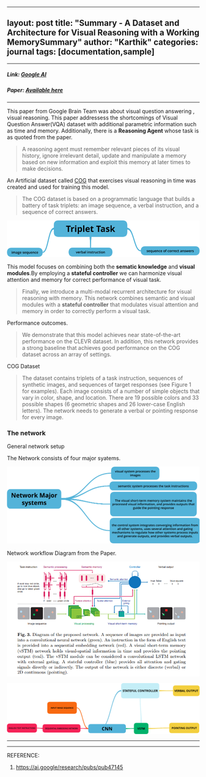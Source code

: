 
---
layout: post
title: "Summary - A Dataset and Architecture for Visual Reasoning with a Working MemorySummary"
author: "Karthik"
categories: journal
tags: [documentation,sample]
---


---
<!-- #### A Dataset and Architecture for Visual Reasoning with a Working Memory   -->

##### Link: [Google AI](https://ai.google/research/pubs/pub47145)

##### Paper: [Available here](https://arxiv.org/pdf/1803.06092.pdf)

---

This paper from Google Brain Team was about visual question answering , visual reasoning. This paper addressess the shortcomings of Visual Question Answer(VQA) dataset with additional parametric information such as time and memory.  Additionally, there is a **Reasoning Agent** whose task is as quoted from the paper.



> A reasoning agent must remember relevant pieces of its visual
> history, ignore irrelevant detail, update and manipulate a memory based
> on new information and exploit this memory at later times to make decisions.



An Artificial dataset called [COG](https://github.com/google/cog) that exercises visual reasoning in time was created and used for training this model.

> The COG dataset is based on a programmatic language that builds a battery
> of task triplets: an image sequence, a verbal instruction, and a sequence of correct
> answers.

![Task Triplets](../assets/img/task-triplet.png)



This model focuses on combining both the **sematic knowledge** and **visual modules**.By employing a **stateful controller** we can harmonize visual attention and memory for correct performance of visual task. 



> Finally, we introduce a multi-modal recurrent architecture for visual reasoning
> with memory. This network combines semantic and visual modules with
> a **stateful controller** that modulates visual attention and memory in order to
> correctly perform a visual task.



Performance outcomes.

>We demonstrate that this model achieves near
>state-of-the-art performance on the CLEVR dataset. In addition, this network
>provides a strong baseline that achieves good performance on the COG dataset
>across an array of settings. 



COG Dataset

> The dataset contains triplets of a task instruction, sequences of synthetic
> images, and sequences of target responses (see Figure 1 for examples). Each
> image consists of a number of simple objects that vary in color, shape, and
> location. There are 19 possible colors and 33 possible shapes (6 geometric shapes
> and 26 lower-case English letters). The network needs to generate a verbal or
> pointing response for every image.



### The network

General network setup

The Network consists of four major syatems.

![Network Major Systems](../assets/img/network-major-systems.png)



Network workflow Diagram from the Paper.



![Network Workflow](../assets/img/network-workflow-diagram.png)



![NETWORK MINDMAP](../assets/img/network-mindmap.png)



---

---

REFERENCE:

1. https://ai.google/research/pubs/pub47145

